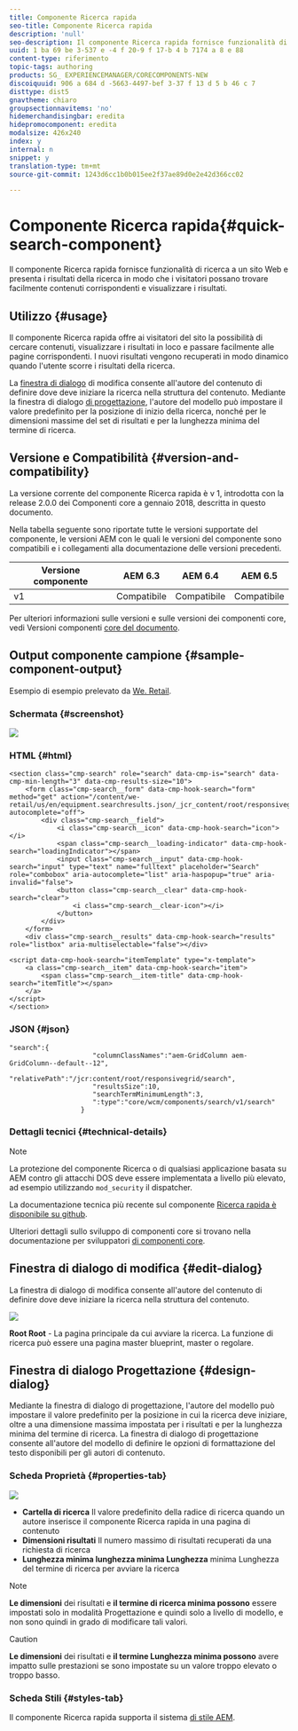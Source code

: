 ```yaml
---
title: Componente Ricerca rapida
seo-title: Componente Ricerca rapida
description: 'null'
seo-description: Il componente Ricerca rapida fornisce funzionalità di ricerca a un sito Web e presenta i risultati di ricerca per consentire ai visitatori di eseguire ricerche nel sito e filtrare i risultati.
uuid: 1 ba 69 be 3-537 e -4 f 20-9 f 17-b 4 b 7174 a 8 e 88
content-type: riferimento
topic-tags: authoring
products: SG_ EXPERIENCEMANAGER/CORECOMPONENTS-NEW
discoiquuid: 906 a 684 d -5663-4497-bef 3-37 f 13 d 5 b 46 c 7
disttype: dist5
gnavtheme: chiaro
groupsectionnavitems: 'no'
hidemerchandisingbar: eredita
hidepromocomponent: eredita
modalsize: 426x240
index: y
internal: n
snippet: y
translation-type: tm+mt
source-git-commit: 1243d6cc1b0b015ee2f37ae89d0e2e42d366cc02

---
```



# Componente Ricerca rapida{#quick-search-component}

Il componente Ricerca rapida fornisce funzionalità di ricerca a un sito Web e presenta i risultati della ricerca in modo che i visitatori possano trovare facilmente contenuti corrispondenti e visualizzare i risultati.

## Utilizzo {#usage}

Il componente Ricerca rapida offre ai visitatori del sito la possibilità di cercare contenuti, visualizzare i risultati in loco e passare facilmente alle pagine corrispondenti. I nuovi risultati vengono recuperati in modo dinamico quando l&#39;utente scorre i risultati della ricerca.

La [finestra di dialogo](#edit-dialog) di modifica consente all&#39;autore del contenuto di definire dove deve iniziare la ricerca nella struttura del contenuto. Mediante la finestra di dialogo [di progettazione](#design-dialog), l&#39;autore del modello può impostare il valore predefinito per la posizione di inizio della ricerca, nonché per le dimensioni massime del set di risultati e per la lunghezza minima del termine di ricerca.

## Versione e Compatibilità {#version-and-compatibility}

La versione corrente del componente Ricerca rapida è v 1, introdotta con la release 2.0.0 dei Componenti core a gennaio 2018, descritta in questo documento.

Nella tabella seguente sono riportate tutte le versioni supportate del componente, le versioni AEM con le quali le versioni del componente sono compatibili e i collegamenti alla documentazione delle versioni precedenti.

| Versione componente | AEM 6.3 | AEM 6.4 | AEM 6.5 |
|--- |--- |--- |--- |
| v1 | Compatibile | Compatibile | Compatibile |

Per ulteriori informazioni sulle versioni e sulle versioni dei componenti core, vedi Versioni componenti [core del documento](versions.md).

## Output componente campione {#sample-component-output}

Esempio di esempio prelevato da [We. Retail](https://helpx.adobe.com/experience-manager/6-5/sites/developing/using/we-retail.html).

### Schermata {#screenshot}

![](assets/screen_shot_2018-01-19at094248.png)

### HTML {#html}

```
<section class="cmp-search" role="search" data-cmp-is="search" data-cmp-min-length="3" data-cmp-results-size="10">
    <form class="cmp-search__form" data-cmp-hook-search="form" method="get" action="/content/we-retail/us/en/equipment.searchresults.json/_jcr_content/root/responsivegrid/search" autocomplete="off">
        <div class="cmp-search__field">
            <i class="cmp-search__icon" data-cmp-hook-search="icon"></i>
            <span class="cmp-search__loading-indicator" data-cmp-hook-search="loadingIndicator"></span>
            <input class="cmp-search__input" data-cmp-hook-search="input" type="text" name="fulltext" placeholder="Search" role="combobox" aria-autocomplete="list" aria-haspopup="true" aria-invalid="false">
            <button class="cmp-search__clear" data-cmp-hook-search="clear">
                <i class="cmp-search__clear-icon"></i>
            </button>
        </div>
    </form>
    <div class="cmp-search__results" data-cmp-hook-search="results" role="listbox" aria-multiselectable="false"></div>
    
<script data-cmp-hook-search="itemTemplate" type="x-template">
    <a class="cmp-search__item" data-cmp-hook-search="item">
        <span class="cmp-search__item-title" data-cmp-hook-search="itemTitle"></span>
    </a>
</script>
</section>
```

### JSON {#json}

```
"search":{  
                     "columnClassNames":"aem-GridColumn aem-GridColumn--default--12",
                     "relativePath":"/jcr:content/root/responsivegrid/search",
                     "resultsSize":10,
                     "searchTermMinimumLength":3,
                     ":type":"core/wcm/components/search/v1/search"
                  }
```

### Dettagli tecnici {#technical-details}

>[!NOTE]
>
>La protezione del componente Ricerca o di qualsiasi applicazione basata su AEM contro gli attacchi DOS deve essere implementata a livello più elevato, ad esempio utilizzando `mod_security` il dispatcher.

La documentazione tecnica più recente sul componente [Ricerca rapida è disponibile su github](https://github.com/adobe/aem-core-wcm-components/blob/master/content/src/content/jcr_root/apps/core/wcm/components/search/v1/search).

Ulteriori dettagli sullo sviluppo di componenti core si trovano nella documentazione per sviluppatori [di componenti core](developing.md).

## Finestra di dialogo di modifica {#edit-dialog}

La finestra di dialogo di modifica consente all&#39;autore del contenuto di definire dove deve iniziare la ricerca nella struttura del contenuto.

![](assets/screen_shot_2018-04-03at120132.png)

**Root Root** - La pagina principale da cui avviare la ricerca. La funzione di ricerca può essere una pagina master blueprint, master o regolare.

## Finestra di dialogo Progettazione {#design-dialog}

Mediante la finestra di dialogo di progettazione, l&#39;autore del modello può impostare il valore predefinito per la posizione in cui la ricerca deve iniziare, oltre a una dimensione massima impostata per i risultati e per la lunghezza minima del termine di ricerca. La finestra di dialogo di progettazione consente all&#39;autore del modello di definire le opzioni di formattazione del testo disponibili per gli autori di contenuto.

### Scheda Proprietà {#properties-tab}

![](assets/screen_shot_2018-04-03at120028.png)

* **Cartella
di ricerca** Il valore predefinito della radice di ricerca quando un autore inserisce il componente Ricerca rapida in una pagina di contenuto
* **Dimensioni
risultati** Il numero massimo di risultati recuperati da una richiesta di ricerca
* **Lunghezza minima lunghezza minima Lunghezza**
minima Lunghezza del termine di ricerca per avviare la ricerca

>[!NOTE]
>
>**Le dimensioni** dei risultati e **il termine di ricerca minima possono** essere impostati solo in modalità Progettazione e quindi solo a livello di modello, e non sono quindi in grado di modificare tali valori.

>[!CAUTION]
>
>**Le dimensioni** dei risultati e **il termine Lunghezza minima possono** avere impatto sulle prestazioni se sono impostate su un valore troppo elevato o troppo basso.

### Scheda Stili {#styles-tab}

Il componente Ricerca rapida supporta il sistema [di stile AEM](authoring.md#component-styling).
